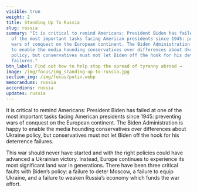 ```yaml
---
visible: true
weight: 2
title: Standing Up To Russia
slug: russia
summary: "It is critical to remind Americans: President Biden has failed at one
  of the most important tasks facing American presidents since 1945: preventing
  wars of conquest on the European continent. The Biden Administration is happy
  to enable the media hounding conservatives over differences about Ukraine
  policy, but conservatives must not let Biden off the hook for his deterrence
  failures."
btn_label: Find out how to help stop the spread of tyranny abroad →
image: /img/focus/img_standing-up-to-russia.jpg
section_img: /img/focus/putin.webp
memorandums: russia
accordions: russia
updates: russia
---
```

It is critical to remind Americans: President Biden has failed at one of the most important tasks facing American presidents since 1945: preventing wars of conquest on the European continent. The Biden Administration is happy to enable the media hounding conservatives over differences about Ukraine policy, but conservatives must not let Biden off the hook for his deterrence failures.

This war should never have started and with the right policies could have advanced a Ukrainian victory. Instead, Europe continues to experience its most significant land war in generations. There have been three critical faults with Biden’s policy: a failure to deter Moscow, a failure to equip Ukraine, and a failure to weaken Russia’s economy which funds the war effort.
